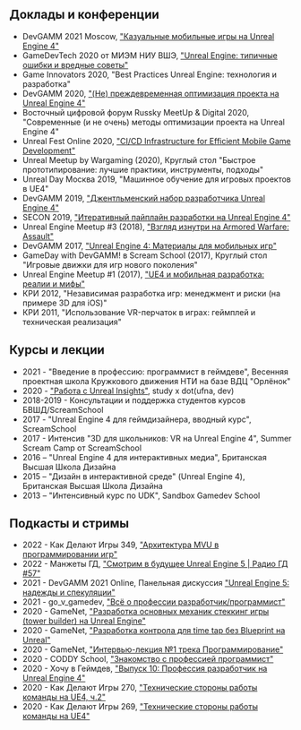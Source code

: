 ## Доклады и конференции

 - DevGAMM 2021 Moscow, ["Казуальные мобильные игры на Unreal Engine 4"](https://youtu.be/VMQCmcUY60U)
 - GameDevTech 2020 от МИЭМ НИУ ВШЭ, ["Unreal Engine: типичные ошибки и вредные советы"](https://youtu.be/_6ajSiRB5QU)
 - Game Innovators 2020, "Best Practices Unreal Engine: технология и разработка"
 - DevGAMM 2020, ["(Не) преждевременная оптимизация проекта на Unreal Engine 4"](https://youtu.be/ko4XVj8-Hm0)
 - Восточный цифровой форум Russky MeetUp & Digital 2020, "Современные (и не очень) методы оптимизации проекта на Unreal Engine 4"
 - Unreal Fest Online 2020, ["CI/CD Infrastructure for Efficient Mobile Game Development"](https://www.youtube.com/watch?v=2zkrhspvPls)
 - Unreal Meetup by Wargaming (2020), Круглый стол "Быстрое прототипирование: лучшие практики, инструменты, подходы"
 - Unreal Day Москва 2019, "Машинное обучение для игровых проектов в UE4"
 - DevGAMM 2019, ["Джентльменский набор разработчика Unreal Engine 4"](https://www.youtube.com/watch?v=JqZQ7liMff8)
 - SECON 2019, ["Итеративный пайплайн разработки на Unreal Engine 4"](https://www.youtube.com/watch?v=WYftVCI_dqU)
 - Unreal Engine Meetup #3 (2018), ["Взгляд изнутри на Armored Warfare: Assault"](https://youtu.be/1ZEkQ10vHDE?t=8395)
 - DevGAMM 2017, ["Unreal Engine 4: Материалы для мобильных игр"](https://youtu.be/-o9MtJTZT1k)
 - GameDay with DevGAMM! в Scream School (2017), Круглый стол "Игровые движки для игр нового поколения"
 - Unreal Engine Meetup #1 (2017), ["UE4 и мобильная разработка: реалии и мифы"](https://www.youtube.com/watch?v=kAdP9AdQ5jw)
 - КРИ 2012, "Независимая разработка игр: менеджмент и риски (на примере 3D для iOS)"
 - КРИ 2011, "Использование VR-перчаток в играх: геймплей и техническая реализация"

## Курсы и лекции

 - 2021 - "Введение в профессию: программист в геймдеве", Весенняя проектная школа Кружкового движения НТИ на базе ВДЦ "Орлёнок"
 - 2020 - ["Работа с Unreal Insights"](https://www.youtube.com/watch?v=SbHOtqHlIqs), study x dot(ufna, dev)
 - 2018-2019 - Консультации и поддержка студентов курсов БВШД/ScreamSchool
 - 2017 - "Unreal Engine 4 для геймдизайнера, вводный курс", ScreamSchool
 - 2017 - Интенсив "3D для школьников: VR на Unreal Engine 4", Summer Scream Camp от ScreamSchool
 - 2016 – "Unreal Engine 4 для интерактивных медиа", Британская Высшая Школа Дизайна
 - 2015 – "Дизайн в интерактивной среде" (Unreal Engine 4), Британская Высшая Школа Дизайна
 - 2013 – "Интенсивный курс по UDK", Sandbox Gamedev School

## Подкасты и стримы

 - 2022 - Как Делают Игры 349, ["Архитектура MVU в программировании игр"](https://youtu.be/wH_d2U9D1t8)
 - 2022 - Манжеты ГД, ["Смотрим в будущее Unreal Engine 5 \| Радио ГД #57"](https://youtu.be/unHLe09DXPQ)
 - 2021 - DevGAMM 2021 Online, Панельная дискуссия ["Unreal Engine 5: надежды и спекуляции"](https://youtu.be/fb4ec9pZBN0)
 - 2021 - go_v_gamedev, ["Всё о профессии разработчик/программист"](https://youtu.be/0aC_xxabKps)
 - 2020 - GameNet, ["Разработка основных механик стеккинг игры (tower builder) на Unreal Engine"](https://youtu.be/_pvzGxWPhi0)
 - 2020 - GameNet, ["Разработка контрола для time tap без Blueprint на Unreal"](https://youtu.be/7mysGwIoQ40)
 - 2020 - GameNet, ["Интервью-лекция №1 трека Программирование"](https://youtu.be/D-tf-kKOC_I)
 - 2020 - CODDY School, ["Знакомство с профессией программист"](https://www.youtube.com/watch?v=sMY_kFyv-rM)
 - 2020 - Хочу в Геймдев, ["Выпуск 10: Профессия разработчик на Unreal Engine 4"](https://www.youtube.com/watch?v=N7qZykO_rJk&list=PLYEH4GKbMx6tYzVY76hf4C9xrD420VWLe)
 - 2020 - Как Делают Игры 270, ["Технические стороны работы команды на UE4, ч.2"](https://www.youtube.com/watch?v=gYBvv28EOlQ)
 - 2020 - Как Делают Игры 269, ["Технические стороны работы команды на UE4"](https://www.youtube.com/watch?v=MPbyfmBjkY4)

